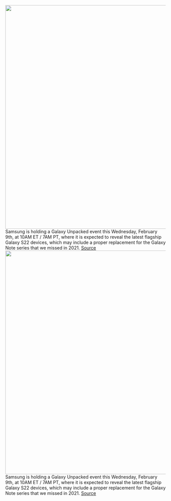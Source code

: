 <img src='https://cdn.vox-cdn.com/thumbor/UtvMor55_9lGrgJDbb2OKb6Jpyc=/0x0:3000x2000/1200x800/filters:focal(1260x760:1740x1240)/cdn.vox-cdn.com/uploads/chorus_image/image/70487348/Samsung___NYCD_350___01_18_22____16.0.jpg' width='700px' /><br/>
Samsung is holding a Galaxy Unpacked event this Wednesday, February 9th, at 10AM ET / 7AM PT, where it is expected to reveal the latest flagship Galaxy S22 devices, which may include a proper replacement for the Galaxy Note series that we missed in 2021.
<a href='https://www.theverge.com/2022/2/9/22923425/samsung-galaxy-s22-event-unpacked-watch-livestream-start-time'> Source <a/><img src='https://cdn.vox-cdn.com/thumbor/UtvMor55_9lGrgJDbb2OKb6Jpyc=/0x0:3000x2000/1200x800/filters:focal(1260x760:1740x1240)/cdn.vox-cdn.com/uploads/chorus_image/image/70487348/Samsung___NYCD_350___01_18_22____16.0.jpg' width='700px' /><br/>
Samsung is holding a Galaxy Unpacked event this Wednesday, February 9th, at 10AM ET / 7AM PT, where it is expected to reveal the latest flagship Galaxy S22 devices, which may include a proper replacement for the Galaxy Note series that we missed in 2021.
<a href='https://www.theverge.com/2022/2/9/22923425/samsung-galaxy-s22-event-unpacked-watch-livestream-start-time'> Source <a/>